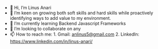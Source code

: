 - 👋 Hi, I’m Linus Anari
- 👀 I’m keen on growing both soft skills and hard skills while proactively identifying ways to add value
to my environment.
- 🌱 I’m currently learning Backend Javascript Frameworks
- 💞️ I’m looking to collaborate on any 
- 📫 How to reach me:
      1. Gmail: anlinus5@gmail.com
      2. LinkedIn: https://www.linkedin.com/in/linus-anari/
      
<!---
anlios/anlios is a ✨ special ✨ repository because its `README.md` (this file) appears on your GitHub profile.
You can click the Preview link to take a look at your changes.
--->
